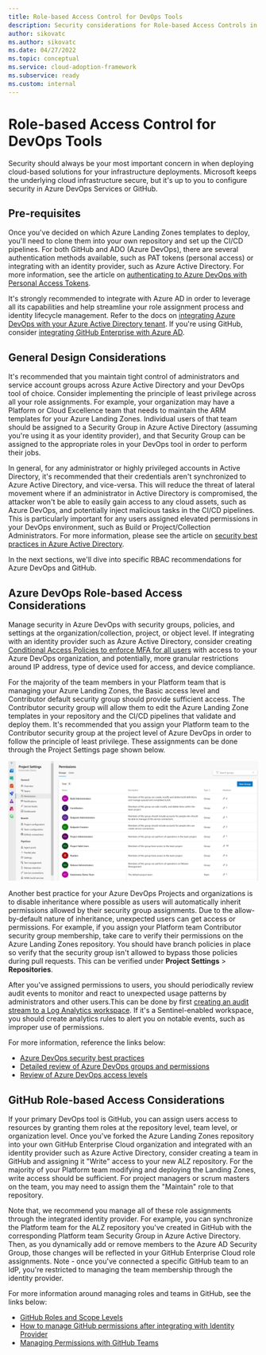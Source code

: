 ```yaml
---
title: Role-based Access Control for DevOps Tools
description: Security considerations for Role-based Access Controls in DevOps Tools for Landing Zones
author: sikovatc
ms.author: sikovatc
ms.date: 04/27/2022
ms.topic: conceptual
ms.service: cloud-adoption-framework
ms.subservice: ready
ms.custom: internal
---
```


# Role-based Access Control for DevOps Tools

Security should always be your most important concern in when deploying cloud-based solutions for your infrastructure deployments.
Microsoft keeps the underlying cloud infrastructure secure, but it's up to you to configure security in Azure DevOps Services or GitHub.

## Pre-requisites

Once you've decided on which Azure Landing Zones templates to deploy, you'll need to clone them into your own repository and set up the CI/CD pipelines. For both GitHub and ADO (Azure DevOps), there are several authentication methods available, such as PAT tokens (personal access) or integrating with an identity provider, such as Azure Active Directory. For more information, see the article on [authenticating to Azure DevOps with Personal Access Tokens](/azure/devops/organizations/accounts/use-personal-access-tokens-to-authenticate).

It's strongly recommended to integrate with Azure AD in order to leverage all its capabilities and help streamline your role assignment process and identity lifecycle management. Refer to the docs on [integrating Azure DevOps with your Azure Active Directory tenant](/azure/devops/organizations/accounts/connect-organization-to-azure-ad). If you're using GitHub, consider [integrating GitHub Enterprise with Azure AD](/azure/active-directory/saas-apps/github-enterprise-cloud-enterprise-account-tutorial).

## General Design Considerations
It's recommended that you maintain tight control of administrators and service account groups across Azure Active Directory and your DevOps tool of choice.
Consider implementing the principle of least privilege across all your role assignments. For example, your organization may have a Platform or Cloud Excellence team that needs to maintain the ARM templates for your Azure Landing Zones. Individual users of that team should be assigned to a Security Group in Azure Active Directory (assuming you're using it as your identity provider), and that Security Group can be assigned to the appropriate roles in your DevOps tool in order to perform their jobs.

In general, for any administrator or highly privileged accounts in Active Directory, it's recommended that their credentials aren't synchronized to Azure Active Directory, and vice-versa. This will reduce the threat of lateral movement where if an administrator in Active Directory is compromised, the attacker won't be able to easily gain access to any cloud assets, such as Azure DevOps, and potentially inject malicious tasks in the CI/CD pipelines. This is particularly important for any users assigned elevated permissions in your DevOps environment, such as Build or Project/Collection Administrators.
For more information, please see the article on [security best practices in Azure Active Directory](/azure/security/fundamentals/identity-management-best-practices).

In the next sections, we'll dive into specific RBAC recommendations for Azure DevOps and GitHub.

## Azure DevOps Role-based Access Considerations

Manage security in Azure DevOps with security groups, policies, and settings at the organization/collection, project, or object level. If integrating with an identity provider such as Azure Active Directory, consider creating [Conditional Access Policies to enforce MFA for all users](/azure/devops/organizations/accounts/change-application-access-policies) with access to your Azure DevOps organization, and potentially, more granular restrictions around IP address, type of device used for access, and device compliance.

For the majority of the team members in your Platform team that is managing your Azure Landing Zones, the Basic access level and Contributor default security group should provide sufficient access. The Contributor security group will allow them to edit the Azure Landing Zone templates in your repository and the CI/CD pipelines that validate and deploy them. It's recommended that you assign your Platform team to the Contributor security group at the project level of Azure DevOps in order to follow the principle of least privilege. These assignments can be done through the Project Settings page shown below.

![Screenshot showing the project settings page where assignments can be made.](../../_images/ready/devops-project-roles.jpg)

Another best practice for your Azure DevOps Projects and organizations is to disable inheritance where possible as users will automatically inherit permissions allowed by their security group assignments. Due to the allow-by-default nature of inheritance, unexpected users can get access or permissions.
For example, if you assign your Platform team Contributor security group membership, take care to verify their permissions on the Azure Landing Zones repository. You should have branch policies in place so verify that the security group isn't allowed to bypass those policies during pull requests. This can be verified under **Project Settings** > **Repositories**.

After you've assigned permissions to users, you should periodically review audit events to monitor and react to unexpected usage patterns by administrators and other users.This can be done by first [creating an audit stream to a Log Analytics workspace](/azure/devops/organizations/audit/azure-devops-auditing). If it's a Sentinel-enabled workspace, you should create analytics rules to alert you on notable events, such as improper use of permissions. 

For more information, reference the links below:

- [Azure DevOps security best practices](/azure/devops/organizations/security/security-best-practices)
- [Detailed review of Azure DevOps groups and permissions](/azure/devops/organizations/security/permissions)
- [Review of Azure DevOps access levels](/azure/devops/organizations/security/access-levels)

## GitHub Role-based Access Considerations

If your primary DevOps tool is GitHub, you can assign users access to resources by granting them roles at the repository level, team level, or organization level.
Once you've forked the Azure Landing Zones repository into your own GitHub Enterprise Cloud organization and integrated with an identity provider such as Azure Active Directory, consider creating a team in GitHub and assigning it "Write" access to your new ALZ repository. 
For the majority of your Platform team modifying and deploying the Landing Zones, write access should be sufficient. For project managers or scrum masters on the team, you may need to assign them the "Maintain" role to that repository. 

Note that, we recommend you manage all of these role assignments through the integrated identity provider. For example, you can synchronize the Platform team for the ALZ repository you've created in GitHub with the corresponding Platform team Security Group in Azure Active Directory. Then, as you dynamically add or remove members to the Azure AD Security Group, those changes will be reflected in your GitHub Enterprise Cloud role assignments. Note - once you've connected a specific GitHub team to an IdP, you're restricted to managing the team membership through the identity provider.

For more information around managing roles and teams in GitHub, see the links below: 

- [GitHub Roles and Scope Levels](https://docs.github.com/en/organizations/managing-peoples-access-to-your-organization-with-roles/roles-in-an-organization)
- [How to manage GitHub permissions after integrating with Identity Provider](https://docs.github.com/en/enterprise-cloud@latest/organizations/organizing-members-into-teams/synchronizing-a-team-with-an-identity-provider-group)
- [Managing Permissions with GitHub Teams](https://docs.github.com/en/organizations/organizing-members-into-teams/about-teams)